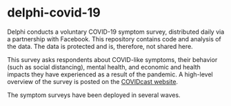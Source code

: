 # delphi-covid-19
Delphi conducts a voluntary COVID-19 symptom survey, distributed daily via a partnership with Facebook. This repository contains code and analysis of the data. The data is protected and is, therefore, not shared here.

This survey asks respondents about COVID-like symptoms, their behavior (such as social distancing), mental health, and economic and health impacts they have experienced as a result of the pandemic. A high-level overview of the survey is posted on the [COVIDcast website](https://delphi.cmu.edu/covidcast/surveys/).

The symptom surveys have been deployed in several waves. 
